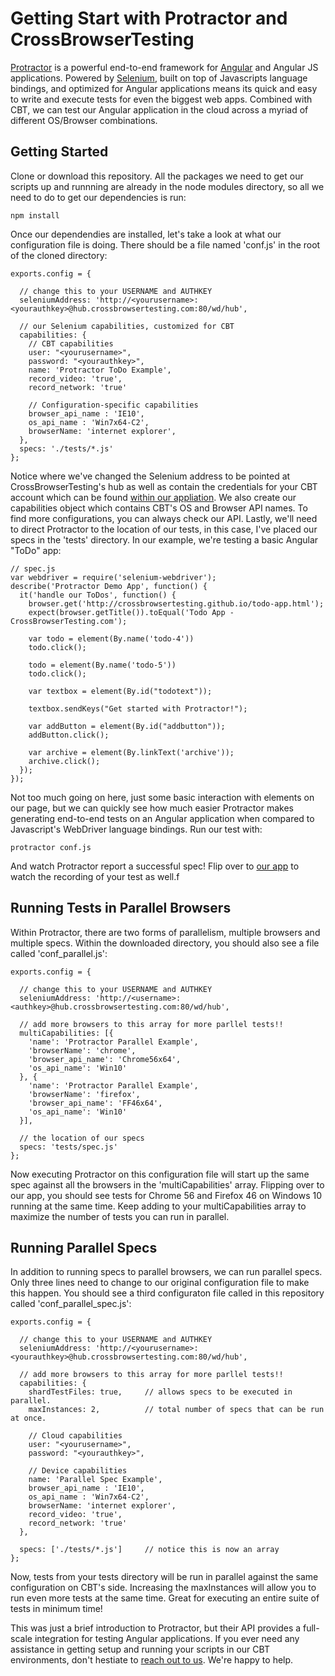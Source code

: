 # Getting Start with Protractor and CrossBrowserTesting

[Protractor](http://www.protractortest.org/#/) is a powerful end-to-end framework for [Angular](https://angularjs.org/) and Angular JS applications. Powered by [Selenium](http://www.seleniumhq.org/docs/), built on top of Javascripts language bindings, and optimized for Angular applications means its quick and easy to write and execute tests for even the biggest web apps. Combined with CBT, we can test our Angular application in the cloud across a myriad of different OS/Browser combinations. 

## Getting Started

Clone or download this repository. All the packages we need to get our scripts up and runnning are already in the node modules directory, so all we need to do to get our dependencies is run:

```
npm install
```

Once our dependendies are installed, let's take a look at what our configuration file is doing. There should be a file named 'conf.js' in the root of the cloned directory:

```
exports.config = {

  // change this to your USERNAME and AUTHKEY
  seleniumAddress: 'http://<yourusername>:<yourauthkey>@hub.crossbrowsertesting.com:80/wd/hub',

  // our Selenium capabilities, customized for CBT
  capabilities: {
    // CBT capabilities
    user: "<yourusername>",
    password: "<yourauthkey>",
    name: 'Protractor ToDo Example',
    record_video: 'true',
    record_network: 'true'     
    
    // Configuration-specific capabilities 
    browser_api_name : 'IE10', 
    os_api_name : 'Win7x64-C2', 
    browserName: 'internet explorer',
  },
  specs: './tests/*.js'
};
```

Notice where we've changed the Selenium address to be pointed at CrossBrowserTesting's hub as well as contain the credentials for your CBT account which can be found [within our appliation](https://app.crossbrowsertesting.com/selenium/run). We also create our capabilities object which contains CBT's OS and Browser API names. To find more configurations, you can always check our API. Lastly, we'll need to direct Protractor to the location of our tests, in this case, I've placed our specs in the 'tests' directory. In our example, we're testing a basic Angular "ToDo" app:


```
// spec.js
var webdriver = require('selenium-webdriver');
describe('Protractor Demo App', function() {
  it('handle our ToDos', function() {
    browser.get('http://crossbrowsertesting.github.io/todo-app.html');
    expect(browser.getTitle()).toEqual('Todo App - CrossBrowserTesting.com');
    
    var todo = element(By.name('todo-4'))
    todo.click();

    todo = element(By.name('todo-5'))
    todo.click();

    var textbox = element(By.id("todotext"));

    textbox.sendKeys("Get started with Protractor!");
    
    var addButton = element(By.id("addbutton"));
    addButton.click();

    var archive = element(By.linkText('archive'));
    archive.click();
  });
});
```

Not too much going on here, just some basic interaction with elements on our page, but we can quickly see how much easier Protractor makes generating end-to-end tests on an Angular application when compared to Javascript's WebDriver language bindings. Run our test with:

```
protractor conf.js
```

And watch Protractor report a successful spec! Flip over to [our app](https://app.crossbrowsertesting.com/selenium/run) to watch the recording of your test as well.f

## Running Tests in Parallel Browsers

Within Protractor, there are two forms of parallelism, multiple browsers and multiple specs. Within the downloaded directory, you should also see a file called 'conf_parallel.js':

```
exports.config = {

  // change this to your USERNAME and AUTHKEY
  seleniumAddress: 'http://<username>:<authkey>@hub.crossbrowsertesting.com:80/wd/hub',

  // add more browsers to this array for more parllel tests!!
  multiCapabilities: [{
    'name': 'Protractor Parallel Example',
    'browserName': 'chrome',
    'browser_api_name': 'Chrome56x64',
    'os_api_name': 'Win10'
  }, {
    'name': 'Protractor Parallel Example',
    'browserName': 'firefox',
    'browser_api_name': 'FF46x64',
    'os_api_name': 'Win10'
  }],

  // the location of our specs
  specs: 'tests/spec.js'
};
```

Now executing Protractor on this configuration file will start up the same spec against all the browsers in the 'multiCapabilities' array. Flipping over to our app, you should see tests for Chrome 56 and Firefox 46 on Windows 10 running at the same time. Keep adding to your multiCapabilities array to maximize the number of tests you can run in parallel. 

## Running Parallel Specs

In addition to running specs to parallel browsers, we can run parallel specs. Only three lines need to change to our original configuration file to make this happen. You should see a third configuraton file called in this repository called 'conf_parallel_spec.js':

```
exports.config = {

  // change this to your USERNAME and AUTHKEY
  seleniumAddress: 'http://<yourusername>:<yourauthkey>@hub.crossbrowsertesting.com:80/wd/hub',

  // add more browsers to this array for more parllel tests!!
  capabilities: {
    shardTestFiles: true,     // allows specs to be executed in parallel.
    maxInstances: 2,          // total number of specs that can be run at once.
 
    // Cloud capabilities
    user: "<yourusername>",
    password: "<yourauthkey>",
     
    // Device capabilities
    name: 'Parallel Spec Example', 
    browser_api_name : 'IE10', 
    os_api_name : 'Win7x64-C2', 
    browserName: 'internet explorer',
    record_video: 'true',
    record_network: 'true'
  },
  
  specs: ['./tests/*.js']     // notice this is now an array
};
```

Now, tests from your tests directory will be run in parallel against the same configuration on CBT's side. Increasing the maxInstances will allow you to run even more tests at the same time. Great for executing an entire suite of tests in minimum time!

This was just a brief introduction to Protractor, but their API provides a full-scale integration for testing Angular applications. If you ever need any assistance in getting setup and running your scripts in our CBT environments, don't hestiate to [reach out to us](mailto:support@crossbrowsertesting.com). We're happy to help.